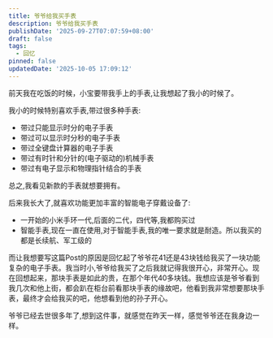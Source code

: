 ```yaml
---
title: 爷爷给我买手表
description: 爷爷给我买手表
publishDate: '2025-09-27T07:07:59+08:00'
draft: false
tags:
  - 回忆
pinned: false
updatedDate: '2025-10-05 17:09:12'
---
```


前天我在吃饭的时候，小宝要带我手上的手表,让我想起了我小的时候了。

我小的时候特别喜欢手表,带过很多种手表:
- 带过只能显示时分的电子手表
- 带过可以显示时分秒的电子手表
- 带过全键盘计算器的电子手表
- 带过有时针和分针的(电子驱动的)机械手表
- 带过有电子显示和物理指针结合的手表

总之,我看见新款的手表就想要拥有。

后来我长大了,就喜欢功能更加丰富的智能电子穿戴设备了:
- 一开始的小米手环一代,后面的二代，四代等,我都购买过
- 智能手表,现在一直在使用,对于智能手表,我的唯一要求就是耐造。所以我买的都是长续航、军工级的


而让我想要写这篇Post的原因是回忆起了爷爷花41还是43块钱给我买了一块功能复杂的电子手表。我当时小,爷爷给我买了之后我就记得我很开心，非常开心。现在回想起来，那块手表是如此的贵，在那个年代40多块钱。我想应该是爷爷看到我几次和他上街，都会趴在柜台前看那块手表的缘故吧，他看到我非常想要那块手表，最终才会给我买的吧，他想看到他的孙子开心。

爷爷已经去世很多年了,想到这件事，就感觉在昨天一样，感觉爷爷还在我身边一样。


